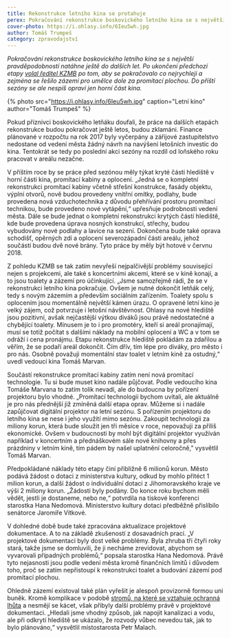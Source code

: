```yaml
---
title: Rekonstrukce letního kina se protahuje
perex: Pokračování rekonstrukce boskovického letního kina se s největší pravděpodobností natáhne ještě do dalších let; do příští sezóny se přes přání diváků i kinařů nespíš opraví jen horní část kina.
cover-photo: https://i.ohlasy.info/6Ieu5wh.jpg
author: Tomáš Trumpeš
category: zpravodajství
---
```


*Pokračování rekonstrukce boskovického letního kina se s největší pravděpodobností natáhne ještě do dalších let. Po ukončení předchozí etapy [volal ředitel KZMB](http://www.ohlasy.info/clanky/2017/06/letnak-stromy.html) po tom, aby se pokračovalo co nejrychleji a zejména se řešilo zázemí pro umělce dole za promítací plochou. Do příští sezóny se ale nespíš opraví jen horní část kina.*

{% photo src="https://i.ohlasy.info/6Ieu5wh.jpg" caption="Letní kino" author="Tomáš Trumpeš" %}

Pokud příznivci boskovického letňáku doufali, že práce na dalších etapách rekonstrukce budou pokračovat ještě letos, budou zklamáni. Finance plánované v rozpočtu na rok 2017 byly vyčerpány a zářijové zastupitelstvo nedostane od vedení města žádný návrh na navýšení letošních investic do kina. Tentokrát se tedy po poslední akci sezóny na rozdíl od loňského roku pracovat v areálu nezačne.

V příštím roce by se práce před sezónou měly týkat kryté části hlediště v horní části kina, promítací kabiny a oplocení. „Jedná se o kompletní rekonstrukci promítací kabiny včetně střešní konstrukce, fasády objektu, výplní otvorů, nově budou provedeny vnitřní omítky, podlahy, bude provedena nová vzduchotechnika z důvodu přehřívání prostoru promítací technikou, bude provedeno nové vytápění,“ upřesňuje podrobnosti vedení města. Dále se bude jednat o kompletní rekonstrukci krytých částí hlediště, kde bude provedena úprava nosných konstrukcí, střechy, budou vybudovány nové podlahy a lavice na sezení. Dokončena bude také oprava schodišť, opěrných zdí a oplocení severozápadní části areálu, jehož součástí budou dvě nové brány. Tyto práce by měly být hotové v červnu 2018.

Z pohledu KZMB se tak zatím nevyřeší nejpalčivější problémy související nejen s projekcemi, ale také s koncertními akcemi, které se v kině konají, a to jsou toalety a zázemí pro účinkující. „Jsme samozřejmě rádi, že se v rekonstrukci letního kina pokračuje. Ovšem je nutné dokončit letňák celý, tedy s novým zázemím a především sociálním zařízením. Toalety spolu s oplocením jsou momentálně největší kámen úrazu. O opravené letní kino je velký zájem, což potvrzuje i letošní návštěvnost. Ohlasy na nové hlediště jsou pozitivní, avšak nejčastější výtkou diváků jsou právě nedostatečné a chybějící toalety. Mínusem je to i pro promotéry, kteří si areál pronajímají, musí se totiž počítat s dalšími náklady na mobilní oplocení a WC a v tom se odráží i cena pronájmu. Etapu rekonstrukce hlediště pokládám za zdařilou a věřím, že se podaří areál dokončit. Čím dřív, tím lépe pro diváky, pro město i pro nás. Osobně považuji momentální stav toalet v letním kině za ostudný,“ uvedl vedoucí kina Tomáš Marvan.

Součástí rekonstrukce promítací kabiny zatím není nová promítací technologie. Tu si bude muset kino nadále půjčovat. Podle vedoucího kina Tomáše Marvana to zatím tolik nevadí, ale do budoucna by pořízení projektoru bylo vhodné. „Promítací technologii bychom uvítali, ale aktuálně je pro nás přednější již zmíněná další etapa oprav. Můžeme si i nadále zapůjčovat digitální projektor na letní sezónu. S pořízením projektoru do letního kina se nese i jeho využití mimo sezónu. Zakoupit technologii za miliony korun, která bude sloužit jen tři měsíce v roce, nepovažuji za příliš ekonomické. Ovšem v budoucnosti by mohl být digitální projektor využíván například v koncertním a přednáškovém sále nové knihovny a přes prázdniny v letním kině, tím pádem by našel uplatnění celoročně,” vysvětlil Tomáš Marvan.

Předpokládané náklady této etapy činí přibližně 6 milionů korun. Město podává žádost o dotaci z ministerstva kultury, odkud by mohlo přitéct 1 milion korun, a další žádost o individuální dotaci z Jihomoravského kraje ve výši 2 miliony korun. „Žádosti byly podány. Do konce roku bychom měli vědět, jestli je dostaneme, nebo ne,“ potvrdila na tiskové konferenci starostka Hana Nedomová. Ministerstvo kultury dotaci předběžně přislíbilo senátorce Jaromíře Vítkové.

V dohledné době bude také zpracována aktualizace projektové dokumentace. A to na základě zkušeností z dosavadních prací. „V projektové dokumentaci byly dost velké problémy. Byla zhruba tři čtyři roky stará, takže jsme se domluvili, že ji necháme zrevidovat, abychom se vyvarovali případných problémů,“ popsala starostka Hana Nedomová. Právě tyto nejasnosti jsou podle vedení města kromě finančních limitů i důvodem toho, proč se zatím nepřistoupí k rekonstrukci toalet a budování zázemí pod promítací plochou.

Ohledně zázemí existoval také plán vyřešit je alespoň provizorně formou uni buněk. Kromě komplikace v podobě [stromů, na které se vztahuje ochranná lhůta](http://www.ohlasy.info/clanky/2017/06/letnak-stromy.html) a nesmějí se kácet, však přibyly další problémy právě v projektové dokumentaci. „Hledali jsme vhodný způsob, jak napojit kanalizaci a vodu, ale při odkrytí hlediště se ukázalo, že rozvody vůbec nevedou tak, jak to bylo plánováno,“ vysvětlil místostarosta Petr Malach.
